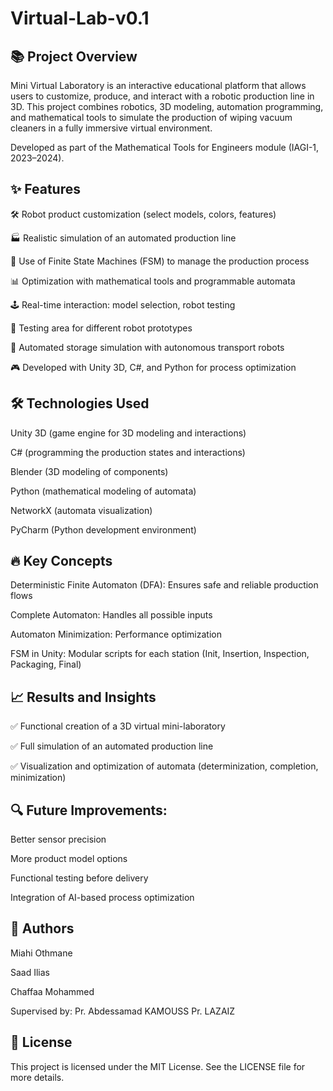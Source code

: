 # Virtual-Lab-v0.1
## 📚 Project Overview
Mini Virtual Laboratory is an interactive educational platform that allows users to customize, produce, and interact with a robotic production line in 3D.
This project combines robotics, 3D modeling, automation programming, and mathematical tools to simulate the production of wiping vacuum cleaners in a fully immersive virtual environment.

Developed as part of the Mathematical Tools for Engineers module (IAGI-1, 2023–2024).

## ✨ Features
🛠️ Robot product customization (select models, colors, features)

🏭 Realistic simulation of an automated production line

🔗 Use of Finite State Machines (FSM) to manage the production process

📊 Optimization with mathematical tools and programmable automata

🕹️ Real-time interaction: model selection, robot testing

🧪 Testing area for different robot prototypes

🚚 Automated storage simulation with autonomous transport robots

🎮 Developed with Unity 3D, C#, and Python for process optimization

## 🛠 Technologies Used
Unity 3D (game engine for 3D modeling and interactions)

C# (programming the production states and interactions)

Blender (3D modeling of components)

Python (mathematical modeling of automata)

NetworkX (automata visualization)

PyCharm (Python development environment)


## 🔥 Key Concepts
Deterministic Finite Automaton (DFA): Ensures safe and reliable production flows

Complete Automaton: Handles all possible inputs

Automaton Minimization: Performance optimization

FSM in Unity: Modular scripts for each station (Init, Insertion, Inspection, Packaging, Final)

## 📈 Results and Insights
✅ Functional creation of a 3D virtual mini-laboratory

✅ Full simulation of an automated production line

✅ Visualization and optimization of automata (determinization, completion, minimization)

## 🔍 Future Improvements:

Better sensor precision

More product model options

Functional testing before delivery

Integration of AI-based process optimization

## 👥 Authors
Miahi Othmane

Saad Ilias

Chaffaa Mohammed

Supervised by:
Pr. Abdessamad KAMOUSS
Pr. LAZAIZ

## 📄 License
This project is licensed under the MIT License. See the LICENSE file for more details.
